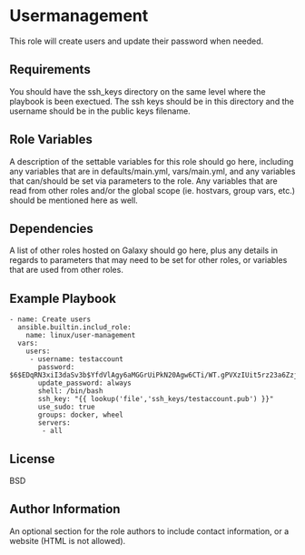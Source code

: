 Usermanagement
=========

This role will create users and update their password when needed.

Requirements
------------

You should have the ssh_keys directory on the same level where the playbook is been exectued. The ssh keys should be in this directory and the username should be in the public keys filename.

Role Variables
--------------

A description of the settable variables for this role should go here, including any variables that are in defaults/main.yml, vars/main.yml, and any variables that can/should be set via parameters to the role. Any variables that are read from other roles and/or the global scope (ie. hostvars, group vars, etc.) should be mentioned here as well.

Dependencies
------------

A list of other roles hosted on Galaxy should go here, plus any details in regards to parameters that may need to be set for other roles, or variables that are used from other roles.

## Example Playbook

    - name: Create users
      ansible.builtin.includ_role:
        name: linux/user-management
      vars:
        users:
         - username: testaccount
           password: $6$EDqRN3xiI3daSv3b$YfdVlAgy6aMGGrUiPkN20Agw6CTi/WT.gPVXzIUit5rz23a6Zzj3k.NS9JuYQ5MYlKZpT6/mcEJZkvB.e.He3.
           update_password: always
           shell: /bin/bash
           ssh_key: "{{ lookup('file','ssh_keys/testaccount.pub') }}"
           use_sudo: true
           groups: docker, wheel
           servers:
            - all

License
-------

BSD

Author Information
------------------

An optional section for the role authors to include contact information, or a website (HTML is not allowed).
